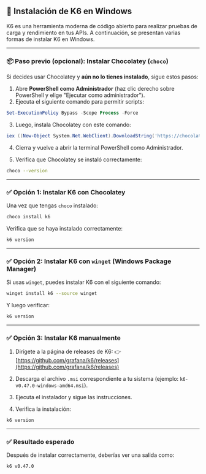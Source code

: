 
## 🧪 Instalación de K6 en Windows

K6 es una herramienta moderna de código abierto para realizar pruebas de carga y rendimiento en tus APIs. A continuación, se presentan varias formas de instalar K6 en Windows.

---

### 📦 Paso previo (opcional): Instalar Chocolatey (`choco`)

Si decides usar Chocolatey y **aún no lo tienes instalado**, sigue estos pasos:

1. Abre **PowerShell como Administrador** (haz clic derecho sobre PowerShell y elige "Ejecutar como administrador").
2. Ejecuta el siguiente comando para permitir scripts:

```powershell
Set-ExecutionPolicy Bypass -Scope Process -Force
```

3. Luego, instala Chocolatey con este comando:

```powershell
iex ((New-Object System.Net.WebClient).DownloadString('https://chocolatey.org/install.ps1'))
```

4. Cierra y vuelve a abrir la terminal PowerShell como Administrador.

5. Verifica que Chocolatey se instaló correctamente:

```bash
choco --version
```

---

### ✅ Opción 1: Instalar K6 con Chocolatey

Una vez que tengas `choco` instalado:

```bash
choco install k6
```

Verifica que se haya instalado correctamente:

```bash
k6 version
```

---

### ✅ Opción 2: Instalar K6 con `winget` (Windows Package Manager)

Si usas `winget`, puedes instalar K6 con el siguiente comando:

```bash
winget install k6 --source winget
```

Y luego verificar:

```bash
k6 version
```

---

### ✅ Opción 3: Instalar K6 manualmente

1. Dirígete a la página de releases de K6:
   👉 [https://github.com/grafana/k6/releases](https://github.com/grafana/k6/releases)

2. Descarga el archivo `.msi` correspondiente a tu sistema (ejemplo: `k6-v0.47.0-windows-amd64.msi`).

3. Ejecuta el instalador y sigue las instrucciones.

4. Verifica la instalación:

```bash
k6 version
```

---

### ✅ Resultado esperado

Después de instalar correctamente, deberías ver una salida como:

```bash
k6 v0.47.0
```
